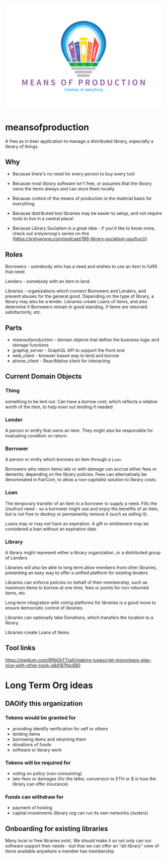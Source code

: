 ![Means Of Production logo](https://github.com/matty-roses/meansofproduction/raw/fix_structure/media/Original%20Logo.png?raw=true)

# meansofproduction
A free as in beer application to manage a distributed library, especially a library of things.

## Why
- Because there's no need for every person to buy every tool

- Because most library software isn't free, or assumes that the library owns the items always and can store them locally.

- Because control of the means of production is the material basis for everything

- Because distributed tool libraries may be easier to setup, and not require tools to live in a central place!

- Because Library Socialism is a great idea - if you'd like to know more, check out srslywrong's series on this (https://srslywrong.com/podcast/189-library-socialism-usufruct/).

## Roles
Borrowers - somebody who has a need and wishes to use an item to fulfill that need

Lenders - somebody with an item to lend.

Libraries - organizations which connect Borrowers and Lenders, and prevent abuses for the general good.  Depending on the type of library, a library may also be a lender.
Libraries create Loans of items, and also determine if Borrowers remain in good standing, if items are returned satisfactorily, etc.

## Parts
- meansofproduction - domain objects that define the business logic and storage functions
- graphql_server - GraphQL API to support the front end
- web_client - browser based way to lend and borrow
- phone_client - ReactNative client for interacting

## Current Domain Objects
### Thing
something to be lent out.  Can have a *borrow cost*, which reflects a relative worth of the item, to help even out lending if needed

### Lender
A person or entity that owns an item.  They might also be responsible for evaluating condition on return.

### Borrower
A person or entity which borrows an item through a `Loan`.

Borrowers who return items late or with damage can accrue either fees or demerits, depending on the library policies.  Fees can alternatively be denominated in FairCoin, to allow a non-capitalist solution to library costs.

### Loan
The temporary transfer of an item to a borrower to supply a need.  Fills the Usufruct need - so a borrower might use and enjoy the benefits of an item, but is not free to destroy or permanently remove it (such as selling it).

Loans may or may not have an expiration.  A gift or entitlement may be considered a loan without an expiration date.

### Library
A library might represent either a library organization, or a distributed group of Lenders

Libraries will also be able to long term allow members from other libraries, presenting an easy way to offer a unified platform for existing lenders

Libraries can enforce policies on behalf of their membership, such as maximum items to borrow at one time, fees or points for non-returned items, etc.

Long term integration with voting platforms for libraries is a good move to ensure democratic control of libraries.

Libraries can optionally take Donations, which transfers the location to a library.

Libraries create Loans of Items.

## Tool links
https://medium.com/@NiGhTTraX/making-typescript-monorepos-play-nice-with-other-tools-a8d197fdc680


# Long Term Org ideas
## DAOify this organization
### Tokens would be granted for 
- providing identify verification for self or others
- lending items
- borrowing items and returning them
- donations of funds
- software or library work

### Tokens will be required for
- voting on policy (non-consuming)
- late-fees or damages (for the latter, conversion to ETH or $ is how the library can offer insurance)

### Funds can withdraw for
- payment of hosting
- capital investments (library org can run its own networks clusters)

## Onboarding for existing libraries
Many local or free libraries exist.  We should make it so not only can our software support their needs - but that we can offer an "all-library" view of items available anywhere a member has membership
